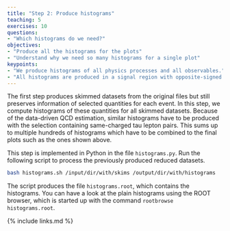 ```yaml
---
title: "Step 2: Produce histograms"
teaching: 5
exercises: 10
questions:
- "Which histograms do we need?"
objectives:
- "Produce all the histograms for the plots"
- "Understand why we need so many histograms for a single plot"
keypoints:
- "We produce histograms of all physics processes and all observables."
- "All histograms are produced in a signal region with opposite-signed muon-tau pairs and in a control region with same-signed pairs for the data-driven QCD estimate"
---
```


The first step produces skimmed datasets from the original files but still preserves information of selected quantities for each event. In this step, we compute histograms of these quantities for all skimmed datasets. Because of the data-driven QCD estimation, similar histograms have to be produced with the selection containing same-charged tau lepton pairs. This sums up to multiple hundreds of histograms which have to be combined to the final plots such as the ones shown above.

This step is implemented in Python in the file `histograms.py`. Run the following script to process the previously produced reduced datasets.

```bash
bash histograms.sh /input/dir/with/skims /output/dir/with/histograms
```

The script produces the file `histograms.root`, which contains the histograms. You can have a look at the plain histograms using the ROOT browser, which is started up with the command `rootbrowse histograms.root`.

{% include links.md %}
